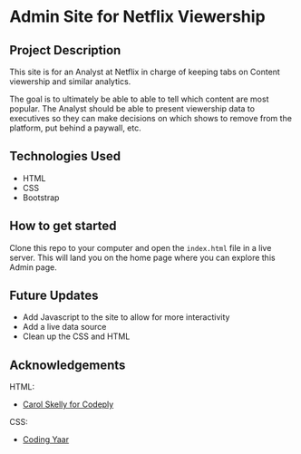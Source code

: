 # Admin Site for Netflix Viewership

## Project Description
This site is for an Analyst at Netflix in charge of keeping tabs on Content viewership and similar analytics. 

The goal is to ultimately be able to able to tell which content are most popular. The Analyst should be able to present viewership data to executives so they can make decisions on which shows to remove from the platform, put behind a paywall, etc. 

## Technologies Used
- HTML
- CSS
- Bootstrap

## How to get started
Clone this repo to your computer and open the `index.html` file in a live server. This will land you on the home page where you can explore this Admin page.

## Future Updates
- Add Javascript to the site to allow for more interactivity
- Add a live data source
- Clean up the CSS and HTML

## Acknowledgements
HTML:

- [Carol Skelly for Codeply](https://dev.to/codeply/bootstrap-5-sidebar-examples-38pb)


CSS:

- [Coding Yaar](https://codingyaar.com/bootstrap-4-carousel-multiple-items-responsive/)

